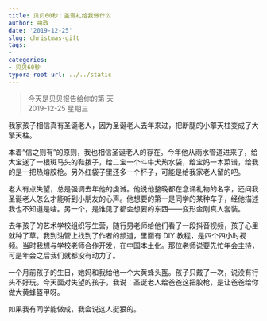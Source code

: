 ```yaml
---
title: 贝贝60秒：圣诞礼给我做什么
author: 曲政
date: '2019-12-25'
slug: christmas-gift
tags:
- 
categories:
- 贝贝60秒
typora-root-url: ../../static
---
```

> 今天是贝贝报告给你的第  天   
> 2019-12-25 星期三 

我家孩子相信真有圣诞老人，因为圣诞老人去年来过，把断腿的小擎天柱变成了大擎天柱。

本着“信之则有”的原则，我也相信圣诞老人的存在。今年他从雨水管道进来了，给大宝送了一根斑马头的鞋拨子，给二宝一个斗牛犬热水袋，给宝妈一本菜谱，给我的是一把热熔胶枪。另外红袋子里还多一个杯子，可能是给我家老人留的吧。

老大有点失望，总是强调去年他的虔诚。他说他整晚都在念诵礼物的名字，还问我圣诞老人怎么才能听到小朋友的心声。他想要的第一是同学的某种车子，经他描述我也不知道是啥。另一个，是谁见了都会想要的东西——变形金刚真人套装。

去年孩子的艺术学校组织写生营，随行男老师给他们看了一段抖音视频，孩子心里就种了草。我到油管上找到了作者的频道，里面有 DIY 教程，是四个四小时视频。当时我想与学校老师合作开发，在中国本土化。那位老师说要先忙年会主持，可是年会之后我们就都没有动力了。

一个月前孩子的生日，她妈和我给他一个大黄蜂头盔。孩子只戴了一次，说没有行头不好玩。今天面对失望的孩子，我说：圣诞老人给爸爸这把胶枪，是让爸爸给你做大黄蜂盔甲呀。

如果我有同学能做成，我会说这人挺狠的。